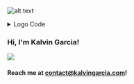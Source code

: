 ![alt text](https://markdown-inline-svg.vitalibo.click/svg?source=https://raw.githubusercontent.com/kalvingarcia/kalvingarcia/refs/heads/main/readme.md&name=logo.svg)

<details> 
<summary>Logo Code</summary>
  
```
@logo.svg
<?xml version="1.0" encoding="UTF-8"?>
<!DOCTYPE svg PUBLIC "-//W3C//DTD SVG 1.1//EN" "http://www.w3.org/Graphics/SVG/1.1/DTD/svg11.dtd">
<svg id="a" xmlns="http://www.w3.org/2000/svg" viewBox="0 0 1123.43 1180.23">
  <polygon points="212.23 0 212.26 1164.7 0 1164.67 0 0 212.23 0"/>
  <path d="M520.22,1164.7c-107.84,0-208.15-232.42-265.78-317.23,130.02-146.97,213.72-269.96,457.22-371.31v23.41c-79.87,28.22-226.78,105.66-316.8,227.76,86.97,153.4,195.18,380.96,386.12,412.11v25.26h-260.76Z"/>
  <circle cx="1002.22" cy="1059.02" r="121.21"/>
</svg>
@logo.svg
```

</details>

### Hi, I'm **Kalvin Garcia**!

<picture>
  <source
    srcset="https://github-readme-stats.vercel.app/api/top-langs/?username=anuraghazra&layout=compact&theme=dark"
    media="(prefers-color-scheme: dark)"
  />
  <source
    srcset="https://github-readme-stats.vercel.app/api/top-langs/?username=anuraghazra&layout=compact"
    media="(prefers-color-scheme: light), (prefers-color-scheme: no-preference)"
  />
  <img src="https://github-readme-stats.vercel.app/api/top-langs/?username=anuraghazra&layout=compact" />
</picture>

#### Reach me at contact@kalvingarcia.com!
